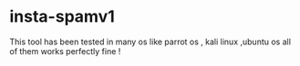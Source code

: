 # insta-spamv1
This tool has been tested in many os like parrot os , kali linux ,ubuntu os all of them works perfectly fine !
